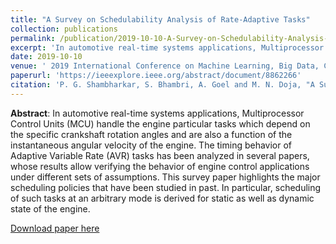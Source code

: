 ```yaml
---
title: "A Survey on Schedulability Analysis of Rate-Adaptive Tasks"
collection: publications
permalink: /publication/2019-10-10-A-Survey-on-Schedulability-Analysis-of-Rate-Adaptive-Tasks
excerpt: 'In automotive real-time systems applications, Multiprocessor Control Units (MCU) handle the engine particular tasks which depend on the specific crankshaft rotation angles and are also a function of the instantaneous angular velocity of the engine. The timing behavior of Adaptive Variable Rate (AVR) tasks has been analyzed in several papers, whose results allow verifying the behavior of engine control applications under different sets of assumptions. This survey paper highlights the major scheduling policies that have been studied in past. In particular, scheduling of such tasks at an arbitrary mode is derived for static as well as dynamic state of the engine.'
date: 2019-10-10
venue: ' 2019 International Conference on Machine Learning, Big Data, Cloud and Parallel Computing (COMITCon)'
paperurl: 'https://ieeexplore.ieee.org/abstract/document/8862266'
citation: 'P. G. Shambharkar, S. Bhambri, A. Goel and M. N. Doja, "A Survey on Schedulability Analysis of Rate-Adaptive Tasks," 2019 International Conference on Machine Learning, Big Data, Cloud and Parallel Computing (COMITCon), 2019, pp. 277-282, doi: 10.1109/COMITCon.2019.8862266.'
---
```

**Abstract**: In automotive real-time systems applications, Multiprocessor Control Units (MCU) handle the engine particular tasks which depend on the specific crankshaft rotation angles and are also a function of the instantaneous angular velocity of the engine. The timing behavior of Adaptive Variable Rate (AVR) tasks has been analyzed in several papers, whose results allow verifying the behavior of engine control applications under different sets of assumptions. This survey paper highlights the major scheduling policies that have been studied in past. In particular, scheduling of such tasks at an arbitrary mode is derived for static as well as dynamic state of the engine.

[Download paper here](https://github.com/sbhambr1/siddhantbhambri.github.io/raw/master/files/A%20Survey%20on%20Schedulability%20Analysis%20of%20%20Rate-Adaptive%20Tasks.pdf)

<!-- Recommended citation: P. G. Shambharkar, S. Bhambri, A. Goel and M. N. Doja, "A Survey on Schedulability Analysis of Rate-Adaptive Tasks," 2019 International Conference on Machine Learning, Big Data, Cloud and Parallel Computing (COMITCon), 2019, pp. 277-282, doi: 10.1109/COMITCon.2019.8862266. -->